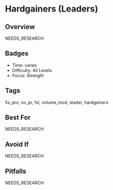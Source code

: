 # Hardgainers (Leaders)

## Overview
NEEDS_RESEARCH

## Badges
- Time: varies
- Difficulty: All Levels
- Focus: Strength

## Tags
5s_pro, no_pr, fsl, volume_mod, leader, hardgainers

## Best For
NEEDS_RESEARCH

## Avoid If
NEEDS_RESEARCH

## Pitfalls
NEEDS_RESEARCH
